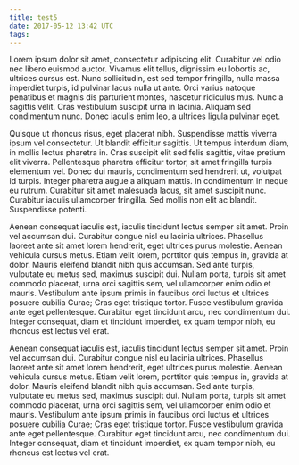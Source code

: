 ```yaml
---
title: test5
date: 2017-05-12 13:42 UTC
tags:
---
```


Lorem ipsum dolor sit amet, consectetur adipiscing elit. Curabitur vel odio nec libero euismod auctor. Vivamus elit tellus, dignissim eu lobortis ac, ultrices cursus est. Nunc sollicitudin, est sed tempor fringilla, nulla massa imperdiet turpis, id pulvinar lacus nulla ut ante. Orci varius natoque penatibus et magnis dis parturient montes, nascetur ridiculus mus. Nunc a sagittis velit. Cras vestibulum suscipit urna in lacinia. Aliquam sed condimentum nunc. Donec iaculis enim leo, a ultrices ligula pulvinar eget.

Quisque ut rhoncus risus, eget placerat nibh. Suspendisse mattis viverra ipsum vel consectetur. Ut blandit efficitur sagittis. Ut tempus interdum diam, in mollis lectus pharetra in. Cras suscipit elit sed felis sagittis, vitae pretium elit viverra. Pellentesque pharetra efficitur tortor, sit amet fringilla turpis elementum vel. Donec dui mauris, condimentum sed hendrerit ut, volutpat id turpis. Integer pharetra augue a aliquam mattis. In condimentum in neque eu rutrum. Curabitur sit amet malesuada lacus, sit amet suscipit nunc. Curabitur iaculis ullamcorper fringilla. Sed mollis non elit ac blandit. Suspendisse potenti.

Aenean consequat iaculis est, iaculis tincidunt lectus semper sit amet. Proin vel accumsan dui. Curabitur congue nisl eu lacinia ultrices. Phasellus laoreet ante sit amet lorem hendrerit, eget ultrices purus molestie. Aenean vehicula cursus metus. Etiam velit lorem, porttitor quis tempus in, gravida at dolor. Mauris eleifend blandit nibh quis accumsan. Sed ante turpis, vulputate eu metus sed, maximus suscipit dui. Nullam porta, turpis sit amet commodo placerat, urna orci sagittis sem, vel ullamcorper enim odio et mauris. Vestibulum ante ipsum primis in faucibus orci luctus et ultrices posuere cubilia Curae; Cras eget tristique tortor. Fusce vestibulum gravida ante eget pellentesque. Curabitur eget tincidunt arcu, nec condimentum dui. Integer consequat, diam et tincidunt imperdiet, ex quam tempor nibh, eu rhoncus est lectus vel erat.

Aenean consequat iaculis est, iaculis tincidunt lectus semper sit amet. Proin vel accumsan dui. Curabitur congue nisl eu lacinia ultrices. Phasellus laoreet ante sit amet lorem hendrerit, eget ultrices purus molestie. Aenean vehicula cursus metus. Etiam velit lorem, porttitor quis tempus in, gravida at dolor. Mauris eleifend blandit nibh quis accumsan. Sed ante turpis, vulputate eu metus sed, maximus suscipit dui. Nullam porta, turpis sit amet commodo placerat, urna orci sagittis sem, vel ullamcorper enim odio et mauris. Vestibulum ante ipsum primis in faucibus orci luctus et ultrices posuere cubilia Curae; Cras eget tristique tortor. Fusce vestibulum gravida ante eget pellentesque. Curabitur eget tincidunt arcu, nec condimentum dui. Integer consequat, diam et tincidunt imperdiet, ex quam tempor nibh, eu rhoncus est lectus vel erat.
